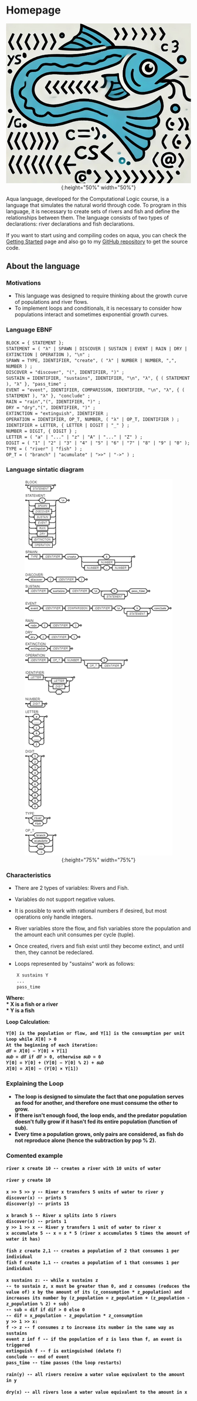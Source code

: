 # Homepage



<center>

![Aqua Logo](img/aqua_logo.jpg){:height="50%" width="50%"}

</center>



Aqua language, developed for the Computational Logic course, is a language that simulates the natural world through code. To program in this language, it is necessary to create sets of rivers and fish and define the relationships between them. The language consists of two types of declarations: river declarations and fish declarations.

If you want to start using and compiling codes on aqua, you can check the [Getting Started](getting_started.md) page and also go to my [GitHub repository](https://github.com/RodrigoAnciaes/Linguagem_Autoral_Aqua_Logcomp.git) to get the source code.

## About the language

### Motivations
* This language was designed to require thinking about the growth curve of populations and river flows.
* To implement loops and conditionals, it is necessary to consider how populations interact and sometimes exponential growth curves.

### Language EBNF
```title="EBNF"
BLOCK = { STATEMENT };
STATEMENT = ( "λ" | SPAWN | DISCOVER | SUSTAIN | EVENT | RAIN | DRY | EXTINCTION | OPERATION ), "\n" ;
SPAWN = TYPE, IDENTIFIER, "create", ( "λ" | NUMBER | NUMBER, ",", NUMBER ) ;
DISCOVER = "discover", "(", IDENTIFIER, ")" ;
SUSTAIN = IDENTIFIER, "sustains", IDENTIFIER, "\n", "λ", { ( STATEMENT ), "λ" }, "pass_time" ;
EVENT = "event", IDENTIFIER, COMPARISSON, IDENTIFIER, "\n", "λ", { ( STATEMENT ), "λ" }, "conclude" ;
RAIN = "rain","(", IDENTIFIER, ")" ;
DRY = "dry","(", IDENTIFIER, ")" ;
EXTINCTION = "extinguish", IDENTIFIER ; 
OPERATION = IDENTIFIER, OP_T, NUMBER, ( "λ" | OP_T, IDENTIFIER ) ;
IDENTIFIER = LETTER, { LETTER | DIGIT | "_" } ;
NUMBER = DIGIT, { DIGIT } ;
LETTER = ( "a" | "..." | "z" | "A" | "..." | "Z" ) ;
DIGIT = ( "1" | "2" | "3" | "4" | "5" | "6" | "7" | "8" | "9" | "0" );
TYPE = ( "river" | "fish" ) ;
OP_T = ( "branch" | "acumulate" | ">>" | "->" ) ;
```

### Language sintatic diagram
<center>

![Aqua Diagram](img/aqua_diagram.png){:height="75%" width="75%"}

</center>

### Characteristics
* There are 2 types of variables: Rivers and Fish.
* Variables do not support negative values.
* It is possible to work with rational numbers if desired, but most operations only handle integers.
* River variables store the flow, and fish variables store the population and the amount each unit consumes per cycle (tuple).
* Once created, rivers and fish exist until they become extinct, and until then, they cannot be redeclared.


* Loops represented by "sustains" work as follows:
```	title="Loop sintax"
    X sustains Y  
    ...  
    pass_time  
```	
<strong>Where:<strong>  
    * X is a fish or a river  
    * Y is a fish   

<strong>Loop Calculation:<strong>   


    Y[0] is the population or flow, and Y[1] is the consumption per unit  
    Loop while 𝑋[0] > 0  
    At the beginning of each iteration:  
    𝑑𝑖𝑓 = 𝑋[0] − 𝑌[0] × 𝑌[1]  
    𝑠𝑢𝑏 = 𝑑𝑖𝑓 if 𝑑𝑖𝑓 > 0, otherwise 𝑠𝑢𝑏 = 0  
    𝑌[0] = 𝑌[0] + (𝑌[0] − 𝑌[0] % 2) + 𝑠𝑢𝑏  
    𝑋[0] = 𝑋[0] − (𝑌[0] × Y[1])  

### Explaining the Loop
* The loop is designed to simulate the fact that one population serves as food for another, and therefore one must consume the other to grow.
* If there isn't enough food, the loop ends, and the predator population doesn't fully grow if it hasn't fed its entire population (function of sub).
* Every time a population grows, only pairs are considered, as fish do not reproduce alone (hence the subtraction by pop % 2).


### Comented example

```title="Example"
river x create 10 -- creates a river with 10 units of water

river y create 10

x >> 5 >> y -- River x transfers 5 units of water to river y
discover(x) -- prints 5
discover(y) -- prints 15

x branch 5 -- River x splits into 5 rivers
discover(x) -- prints 1
y >> 1 >> x -- River y transfers 1 unit of water to river x
x accumulate 5 -- x = x * 5 (river x accumulates 5 times the amount of water it has)

fish z create 2,1 -- creates a population of 2 that consumes 1 per individual
fish f create 1,1 -- creates a population of 1 that consumes 1 per individual

x sustains z: -- while x sustains z
-- to sustain z, x must be greater than 0, and z consumes (reduces the value of) x by the amount of its (z_consumption * z_population) and increases its number by (z_population = z_population + (z_population - z_population % 2) + sub)
-- sub = dif if dif > 0 else 0
-- dif = x_population - z_population * z_consumption
y >> 1 >> x:
f -> z -- f consumes z to increase its number in the same way as sustains
event z inf f -- if the population of z is less than f, an event is triggered
extinguish f -- f is extinguished (delete f)
conclude -- end of event
pass_time -- time passes (the loop restarts)

rain(y) -- all rivers receive a water value equivalent to the amount in y

dry(x) -- all rivers lose a water value equivalent to the amount in x
```